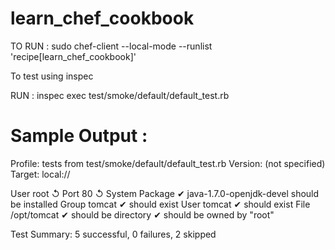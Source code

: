 # learn_chef_cookbook

TO RUN :  sudo chef-client --local-mode --runlist 'recipe[learn_chef_cookbook]'


To test using inspec

RUN : inspec exec test/smoke/default/default_test.rb

# Sample Output :
Profile: tests from test/smoke/default/default_test.rb
Version: (not specified)
Target:  local://


  User root
     ↺
  Port 80
     ↺
  System Package
     ✔  java-1.7.0-openjdk-devel should be installed
  Group tomcat
     ✔  should exist
  User tomcat
     ✔  should exist
  File /opt/tomcat
     ✔  should be directory
     ✔  should be owned by "root"

Test Summary: 5 successful, 0 failures, 2 skipped


